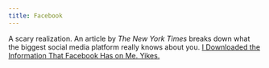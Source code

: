 ```yaml
---
title: Facebook
---
```

A scary realization. An article by *The New York Times* breaks down what the biggest social media platform really knows about you. 
[I Downloaded the Information That Facebook Has on Me. Yikes.](https://www.nytimes.com/2018/04/11/technology/personaltech/i-downloaded-the-information-that-facebook-has-on-me-yikes.html?rref=collection%2Fcolumn%2Ftech-fix)
